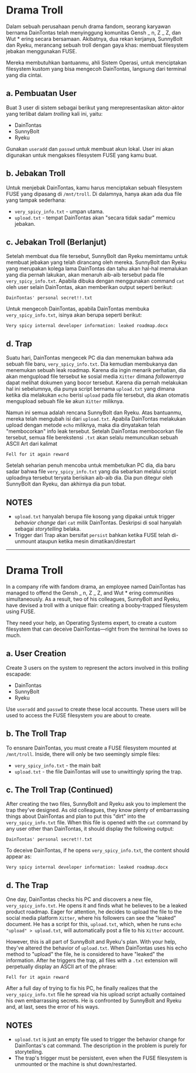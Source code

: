 # **Drama Troll**

Dalam sebuah perusahaan penuh drama fandom, seorang karyawan bernama DainTontas telah menyinggung komunitas Gensh _ n, Z _ Z, dan Wut \* ering secara bersamaan. Akibatnya, dua rekan kerjanya, SunnyBolt dan Ryeku, merancang sebuah troll dengan gaya khas: membuat filesystem jebakan menggunakan FUSE.

Mereka membutuhkan bantuanmu, ahli Sistem Operasi, untuk menciptakan filesystem kustom yang bisa mengecoh DainTontas, langsung dari terminal yang dia cintai.

## **a. Pembuatan User**

Buat 3 user di sistem sebagai berikut yang merepresentasikan aktor-aktor yang terlibat dalam _trolling_ kali ini, yaitu:

- DainTontas
- SunnyBolt
- Ryeku

Gunakan `useradd` dan `passwd` untuk membuat akun lokal. User ini akan digunakan untuk mengakses filesystem FUSE yang kamu buat.

## **b. Jebakan Troll**

Untuk menjebak DainTontas, kamu harus menciptakan sebuah filesystem FUSE yang dipasang di `/mnt/troll`. Di dalamnya, hanya akan ada dua file yang tampak sederhana:

- `very_spicy_info.txt` - umpan utama.
- `upload.txt` - tempat DainTontas akan "secara tidak sadar" memicu jebakan.

## **c. Jebakan Troll (Berlanjut)**

Setelah membuat dua file tersebut, SunnyBolt dan Ryeku memintamu untuk membuat jebakan yang telah dirancang oleh mereka. SunnyBolt dan Ryeku yang merupakan kolega lama DainTontas dan tahu akan hal-hal memalukan yang dia pernah lakukan, akan menaruh aib-aib tersebut pada file `very_spicy_info.txt`. Apabila dibuka dengan menggunakan command `cat` oleh user selain DainTontas, akan memberikan output seperti berikut:

```
DainTontas' personal secret!!.txt
```

Untuk mengecoh DainTontas, apabila DainTontas membuka `very_spicy_info.txt`, isinya akan berupa seperti berikut:

```
Very spicy internal developer information: leaked roadmap.docx
```

## **d. Trap**

Suatu hari, DainTontas mengecek PC dia dan menemukan bahwa ada sebuah file baru, `very_spicy_info.txt`. Dia kemudian membukanya dan menemukan sebuah leak roadmap. Karena dia ingin menarik perhatian, dia akan mengupload file tersebut ke sosial media `Xitter` dimana _followernya_ dapat melihat dokumen yang bocor tersebut. Karena dia pernah melakukan hal ini sebelumnya, dia punya script bernama `upload.txt` yang dimana ketika dia melakukan `echo` berisi `upload` pada file tersebut, dia akan otomatis mengupload sebuah file ke akun `Xitter` miliknya.

Namun ini semua adalah rencana SunnyBolt dan Ryeku. Atas bantuanmu, mereka telah mengubah isi dari `upload.txt`. Apabila DainTontas melakukan upload dengan metode `echo` miliknya, maka dia dinyatakan telah "membocorkan" info leak tersebut. Setelah DainTontas membocorkan file tersebut, semua file berekstensi `.txt` akan selalu memunculkan sebuah ASCII Art dari kalimat

```
Fell for it again reward
```

Setelah seharian penuh mencoba untuk membetulkan PC dia, dia baru sadar bahwa file `very_spicy_info.txt` yang dia sebarkan melalui script uploadnya tersebut teryata berisikan aib-aib dia. Dia pun ditegur oleh SunnyBolt dan Ryeku, dan akhirnya dia pun tobat.

## **NOTES**

- `upload.txt` hanyalah berupa file kosong yang dipakai untuk trigger _behavior change_ dari `cat` milik DainTontas. Deskripsi di soal hanyalah sebagai _storytelling_ belaka.
- Trigger dari Trap akan bersifat `persist` bahkan ketika FUSE telah di-unmount ataupun ketika mesin dimatikan/direstart

---

# **Drama Troll**

In a company rife with fandom drama, an employee named DainTontas has managed to offend the Gensh _ n, Z _ Z, and Wut \* ering communities simultaneously. As a result, two of his colleagues, SunnyBolt and Ryeku, have devised a troll with a unique flair: creating a booby-trapped filesystem using FUSE.

They need your help, an Operating Systems expert, to create a custom filesystem that can deceive DainTontas—right from the terminal he loves so much.

## **a. User Creation**

Create 3 users on the system to represent the actors involved in this _trolling_ escapade:

- DainTontas
- SunnyBolt
- Ryeku

Use `useradd` and `passwd` to create these local accounts. These users will be used to access the FUSE filesystem you are about to create.

## **b. The Troll Trap**

To ensnare DainTontas, you must create a FUSE filesystem mounted at `/mnt/troll`. Inside, there will only be two seemingly simple files:

- `very_spicy_info.txt` - the main bait
- `upload.txt` - the file DainTontas will use to unwittingly spring the trap.

## **c. The Troll Trap (Continued)**

After creating the two files, SunnyBolt and Ryeku ask you to implement the trap they've designed. As old colleagues, they know plenty of embarrassing things about DainTontas and plan to put this "dirt" into the `very_spicy_info.txt` file. When this file is opened with the `cat` command by any user other than DainTontas, it should display the following output:

```
DainTontas' personal secret!!.txt
```

To deceive DainTontas, if he opens `very_spicy_info.txt`, the content should appear as:

```
Very spicy internal developer information: leaked roadmap.docx
```

## **d. The Trap**

One day, DainTontas checks his PC and discovers a new file, `very_spicy_info.txt`. He opens it and finds what he believes to be a leaked product roadmap. Eager for attention, he decides to upload the file to the social media platform `Xitter`, where his followers can see the "leaked" document. He has a script for this, `upload.txt`, which, when he runs `echo "upload" > upload.txt`, will automatically post a file to his `Xitter` account.

However, this is all part of SunnyBolt and Ryeku's plan. With your help, they've altered the behavior of `upload.txt`. When DainTontas uses his echo method to "upload" the file, he is considered to have "leaked" the information. After he triggers the trap, all files with a `.txt` extension will perpetually display an ASCII art of the phrase:

```
Fell for it again reward
```

After a full day of trying to fix his PC, he finally realizes that the `very_spicy_info.txt` file he spread via his upload script actually contained his own embarrassing secrets. He is confronted by SunnyBolt and Ryeku and, at last, sees the error of his ways.

## **NOTES**

- `upload.txt` is just an empty file used to trigger the behavior change for DainTontas's cat command. The description in the problem is purely for storytelling.
- The trap's trigger must be persistent, even when the FUSE filesystem is unmounted or the machine is shut down/restarted.
